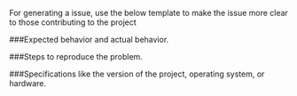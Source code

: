 For generating a issue, use the below template to make the issue more clear to those contributing to the project

###Expected behavior and actual behavior.

###Steps to reproduce the problem.

###Specifications like the version of the project, operating system, or hardware.
